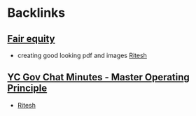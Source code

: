 
# Backlinks
## [Fair equity  ](<Fair equity  .md>)
- creating good looking pdf and images [Ritesh](<Ritesh.md>)

## [YC Gov Chat Minutes - Master Operating Principle](<YC Gov Chat Minutes - Master Operating Principle.md>)
- [Ritesh](<Ritesh.md>)


